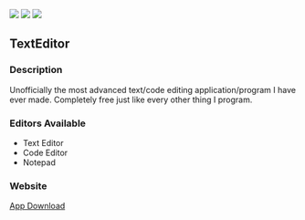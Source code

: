 [![](https://img.shields.io/badge/version-0.3-yellow)](#)
[![](https://img.shields.io/badge/release-stable-informational)](#)
[![](https://img.shields.io/badge/status-idle-orange)](#)

## TextEditor
### Description
Unofficially the most advanced text/code editing application/program I have ever made. Completely free just like every other thing I program.

### Editors Available
  - Text Editor
  - Code Editor
  - Notepad

### Website
[App Download](https://app-download.000webhostapp.com/index.html)
